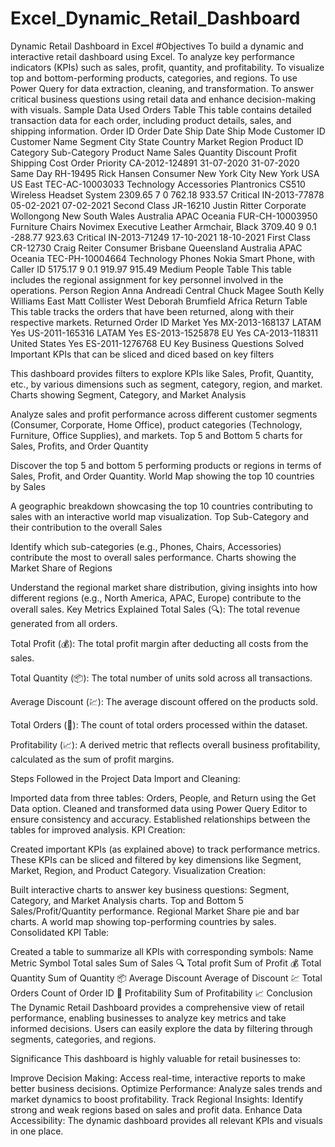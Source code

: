 # Excel_Dynamic_Retail_Dashboard
Dynamic Retail Dashboard in Excel
#Objectives
To build a dynamic and interactive retail dashboard using Excel.
To analyze key performance indicators (KPIs) such as sales, profit, quantity, and profitability.
To visualize top and bottom-performing products, categories, and regions.
To use Power Query for data extraction, cleaning, and transformation.
To answer critical business questions using retail data and enhance decision-making with visuals.
Sample Data Used
Orders Table
This table contains detailed transaction data for each order, including product details, sales, and shipping information.
Order ID	Order Date	Ship Date	Ship Mode	Customer ID	Customer Name	Segment	City	State	Country	Market	Region	Product ID	Category	Sub-Category	Product Name	Sales	Quantity	Discount	Profit	Shipping Cost	Order Priority
CA-2012-124891	31-07-2020	31-07-2020	Same Day	RH-19495	Rick Hansen	Consumer	New York City	New York	USA	US	East	TEC-AC-10003033	Technology	Accessories	Plantronics CS510 Wireless Headset System	2309.65	7	0	762.18	933.57	Critical
IN-2013-77878	05-02-2021	07-02-2021	Second Class	JR-16210	Justin Ritter	Corporate	Wollongong	New South Wales	Australia	APAC	Oceania	FUR-CH-10003950	Furniture	Chairs	Novimex Executive Leather Armchair, Black	3709.40	9	0.1	-288.77	923.63	Critical
IN-2013-71249	17-10-2021	18-10-2021	First Class	CR-12730	Craig Reiter	Consumer	Brisbane	Queensland	Australia	APAC	Oceania	TEC-PH-10004664	Technology	Phones	Nokia Smart Phone, with Caller ID	5175.17	9	0.1	919.97	915.49	Medium
People Table
This table includes the regional assignment for key personnel involved in the operations.
Person	Region
Anna Andreadi	Central
Chuck Magee	South
Kelly Williams	East
Matt Collister	West
Deborah Brumfield	Africa
Return Table
This table tracks the orders that have been returned, along with their respective markets.
Returned	Order ID	Market
Yes	MX-2013-168137	LATAM
Yes	US-2011-165316	LATAM
Yes	ES-2013-1525878	EU
Yes	CA-2013-118311	United States
Yes	ES-2011-1276768	EU
Key Business Questions Solved
Important KPIs that can be sliced and diced based on key filters

This dashboard provides filters to explore KPIs like Sales, Profit, Quantity, etc., by various dimensions such as segment, category, region, and market.
Charts showing Segment, Category, and Market Analysis

Analyze sales and profit performance across different customer segments (Consumer, Corporate, Home Office), product categories (Technology, Furniture, Office Supplies), and markets.
Top 5 and Bottom 5 charts for Sales, Profits, and Order Quantity

Discover the top 5 and bottom 5 performing products or regions in terms of Sales, Profit, and Order Quantity.
World Map showing the top 10 countries by Sales

A geographic breakdown showcasing the top 10 countries contributing to sales with an interactive world map visualization.
Top Sub-Category and their contribution to the overall Sales

Identify which sub-categories (e.g., Phones, Chairs, Accessories) contribute the most to overall sales performance.
Charts showing the Market Share of Regions

Understand the regional market share distribution, giving insights into how different regions (e.g., North America, APAC, Europe) contribute to the overall sales.
Key Metrics Explained
Total Sales (🔍):
The total revenue generated from all orders.

Total Profit (💰):
The total profit margin after deducting all costs from the sales.

Total Quantity (📦):
The total number of units sold across all transactions.

Average Discount (💹):
The average discount offered on the products sold.

Total Orders (🛒):
The count of total orders processed within the dataset.

Profitability (📈):
A derived metric that reflects overall business profitability, calculated as the sum of profit margins.

Steps Followed in the Project
Data Import and Cleaning:

Imported data from three tables: Orders, People, and Return using the Get Data option.
Cleaned and transformed data using Power Query Editor to ensure consistency and accuracy.
Established relationships between the tables for improved analysis.
KPI Creation:

Created important KPIs (as explained above) to track performance metrics.
These KPIs can be sliced and filtered by key dimensions like Segment, Market, Region, and Product Category.
Visualization Creation:

Built interactive charts to answer key business questions:
Segment, Category, and Market Analysis charts.
Top and Bottom 5 Sales/Profit/Quantity performance.
Regional Market Share pie and bar charts.
A world map showing top-performing countries by sales.
Consolidated KPI Table:

Created a table to summarize all KPIs with corresponding symbols:
Name	Metric	Symbol
Total sales	Sum of Sales	🔍
Total profit	Sum of Profit	💰
Total Quantity	Sum of Quantity	📦
Average Discount	Average of Discount	💹
Total Orders	Count of Order ID	🛒
Profitability	Sum of Profitability	📈
Conclusion
The Dynamic Retail Dashboard provides a comprehensive view of retail performance, enabling businesses to analyze key metrics and take informed decisions. Users can easily explore the data by filtering through segments, categories, and regions.

Significance
This dashboard is highly valuable for retail businesses to:

Improve Decision Making: Access real-time, interactive reports to make better business decisions.
Optimize Performance: Analyze sales trends and market dynamics to boost profitability.
Track Regional Insights: Identify strong and weak regions based on sales and profit data.
Enhance Data Accessibility: The dynamic dashboard provides all relevant KPIs and visuals in one place.
